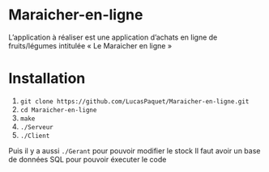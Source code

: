 # Maraicher-en-ligne
L’application à réaliser est une application d’achats en ligne de fruits/légumes intitulée « Le Maraicher en ligne »

# Installation

1. `git clone https://github.com/LucasPaquet/Maraicher-en-ligne.git`
2. `cd Maraicher-en-ligne`
3. `make`
4. `./Serveur`
5. `./Client`

Puis il y a aussi `./Gerant` pour pouvoir modifier le stock
Il faut avoir un base de données SQL pour pouvoir éxecuter le code
